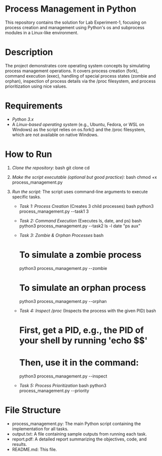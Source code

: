 # Process Management in Python

This repository contains the solution for Lab Experiment-1, focusing on process creation and management using Python's os and subprocess modules in a Linux-like environment.

# Description

The project demonstrates core operating system concepts by simulating process management operations. It covers process creation (fork), command execution (exec), handling of special process states (zombie and orphan), inspection of process details via the /proc filesystem, and process prioritization using nice values.

# Requirements

* *Python 3.x*
* A *Linux-based operating system* (e.g., Ubuntu, Fedora, or WSL on Windows) as the script relies on os.fork() and the /proc filesystem, which are not available on native Windows.

# How to Run

1.  *Clone the repository:*
    bash
    git clone <your-github-repo-link>
    cd <repository-folder>
    

2.  *Make the script executable (optional but good practice):*
    bash
    chmod +x process_management.py
    

3.  *Run the script:*
    The script uses command-line arguments to execute specific tasks.

    * *Task 1: Process Creation* (Creates 3 child processes)
        bash
        python3 process_management.py --task1 3
        

    * *Task 2: Command Execution* (Executes ls, date, and ps)
        bash
        python3 process_management.py --task2 ls -l date "ps aux"
        

    * *Task 3: Zombie & Orphan Processes*
        bash
        # To simulate a zombie process
        python3 process_management.py --zombie

        # To simulate an orphan process
        python3 process_management.py --orphan
        

    * *Task 4: Inspect /proc* (Inspects the process with the given PID)
        bash
        # First, get a PID, e.g., the PID of your shell by running 'echo $$'
        # Then, use it in the command:
        python3 process_management.py --inspect <PID>
        

    * *Task 5: Process Prioritization*
        bash
        python3 process_management.py --priority
        

# File Structure

* process_management.py: The main Python script containing the implementation for all tasks.
* output.txt: A file containing sample outputs from running each task.
* report.pdf: A detailed report summarizing the objectives, code, and results.
* README.md: This file.

